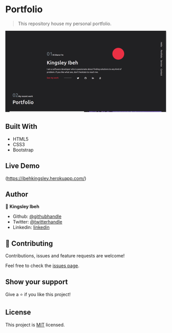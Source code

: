 # Portfolio
> This repository house my personal portfolio.

![screenshot](./media/portfolio.png)

## Built With

- HTML5
- CSS3
- Bootstrap

## Live Demo

(https://ibehkingsley.herokuapp.com/)

## Author 

👤 **Kingsley Ibeh**

- Github: [@githubhandle](https://github.com/Kingobaino1)
- Twitter: [@twitterhandle](https://twitter.com/ibehkingso)
- Linkedin: [linkedin](https://www.linkedin.com/in/kingsley-ibeh)

## 🤝 Contributing

Contributions, issues and feature requests are welcome!

Feel free to check the [issues page](https://github.com/Kingobaino1/portfolio/issues).

## Show your support

Give a ⭐️ if you like this project!

## License

This project is [MIT](./LICENSE) licensed.

